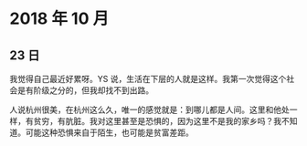 # 2018 年 10 月

## 23 日

我觉得自己最近好累呀。YS 说，生活在下层的人就是这样。我第一次觉得这个社会是有阶级之分的，但我却找不到出路。

人说杭州很美，在杭州这么久，唯一的感觉就是：到哪儿都是人间。这里和他处一样，有贫穷，有肮脏。我对这里甚至是恐惧的，因为这里不是我的家乡吗？我不知道。可能这种恐惧来自于陌生，也可能是贫富差距。
